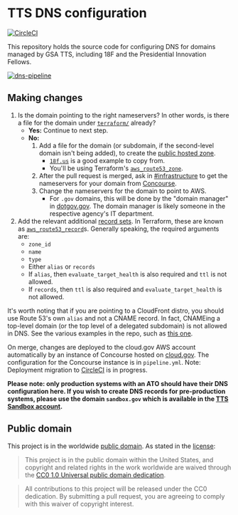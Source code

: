 
# TTS DNS configuration

[![CircleCI](https://circleci.com/gh/18F/dns.svg?branch=deploy&style-svg)](https://circleci.com/gh/18F/dns)

This repository holds the source code for configuring DNS for domains managed by GSA TTS, including 18F and the Presidential Innovation Fellows.

[![dns-pipeline](https://user-images.githubusercontent.com/20934414/34623560-7dd34d3c-f217-11e7-95fd-1cc8236d4b5b.png)](https://github.com/18F/Infrastructure/wiki/DNS-architecture)

## Making changes

1. Is the domain pointing to the right nameservers? In other words, is there a file for the domain under [`terraform/`](terraform) already?
    * **Yes:** Continue to next step.
    * **No:**
        1. Add a file for the domain (or subdomain, if the second-level domain isn't being added), to create the [public hosted zone](http://docs.aws.amazon.com/Route53/latest/DeveloperGuide/CreatingHostedZone.html).
            * [`18f.us`](terraform/18f.us.tf) is a good example to copy from.
            * You'll be using Terraform's [`aws_route53_zone`](https://www.terraform.io/docs/providers/aws/d/route53_zone.html).
        1. After the pull request is merged, ask in [#infrastructure](https://gsa-tts.slack.com/messages/infrastructure/) to get the nameservers for your domain from [Concourse](https://concourse-ci.fr.cloud.gov/teams/gsa-tts-infrastructure/pipelines/dns-prod/).
        1. Change the nameservers for the domain to point to AWS.
            * For `.gov` domains, this will be done by the "domain manager" in [dotgov.gov](https://www.dotgov.gov/). The domain manager is likely someone in the respective agency's IT department.
1. Add the relevant additional [record sets](http://docs.aws.amazon.com/Route53/latest/DeveloperGuide/rrsets-working-with.html). In Terraform, these are known as [`aws_route53_record`](https://www.terraform.io/docs/providers/aws/r/route53_record.html)s. Generally speaking, the required arguments are:
    * `zone_id`
    * `name`
    * `type`
    * Either `alias` or `records`
    * If `alias`, then `evaluate_target_health` is also required and `ttl` is not allowed.
    * If `records`, then `ttl` is also required and `evaluate_target_health` is not allowed.

It's worth noting that if you are pointing to a CloudFront distro, you should use Route 53's own `alias` and not a CNAME record. In fact, CNAMEing a top-level domain (or the top level of a delegated subdomain) is not allowed in DNS. See the various examples in the repo, such as [this one](https://github.com/18F/dns/blob/deploy/terraform/usa.gov.tf#L8-L17).

On merge, changes are deployed to the cloud.gov AWS account automatically by an instance of Concourse hosted on [cloud.gov](https://cloud.gov). The configuration for the Concourse instance is in `pipeline.yml`.  Note:  Deployment migration to [CircleCI](https://circleci.com/gh/18F/dns) is in progress.

**Please note: only production systems with an ATO should have their DNS configuration here. If you wish to create DNS records for pre-production systems, please use the domain `sandbox.gov` which is available in the [TTS Sandbox account](https://pages.18f.gov/before-you-ship/infrastructure/sandbox/).**

## Public domain

This project is in the worldwide [public domain](LICENSE.md). As stated in the [license](LICENSE.md):

> This project is in the public domain within the United States, and copyright and related rights in the work worldwide are waived through the [CC0 1.0 Universal public domain dedication](https://creativecommons.org/publicdomain/zero/1.0/).

> All contributions to this project will be released under the CC0 dedication. By submitting a pull request, you are agreeing to comply with this waiver of copyright interest.
